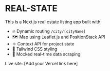# REAL-STATE

This is a Next.js real estate listing app built with:

- 🔥 Dynamic routing `/city/[cityName]`
- 🗺️ Map using Leaflet.js and PositionStack API
- ⚛️ Context API for project state
- 💅 Tailwind CSS styling
- 🧪 Mocked real-time data scraping

Live site: [Add your Vercel link here]